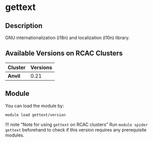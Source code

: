 # gettext

## Description
GNU internationalization (i18n) and localization (l10n) library.

## Available Versions on RCAC Clusters
|Cluster|Versions|
|---|---|
|**Anvil**|0.21|

## Module
You can load the module by:

```bash
module load gettext/version
```

!!! note "Note for using `gettext` on RCAC clusters"
    Run `module spider gettext` beforehand to check if this version requires any prerequisite modules.
